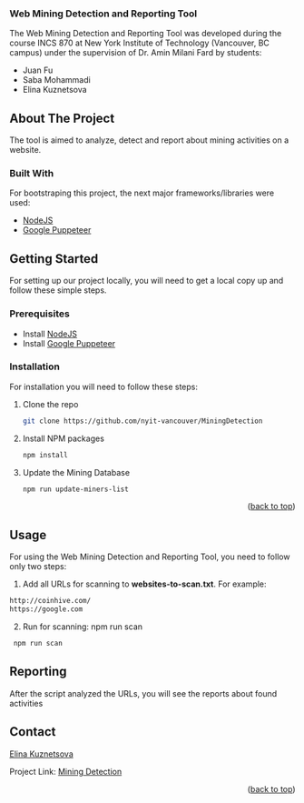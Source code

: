 ### Web Mining Detection and Reporting Tool
<a name="readme-top"></a>
The Web Mining Detection and Reporting Tool was developed during the course INCS 870 at New York Institute of Technology (Vancouver, BC campus) under the supervision of Dr. Amin Milani Fard by students:
 
- Juan Fu
- Saba Mohammadi
- Elina Kuznetsova

<!-- ABOUT THE PROJECT -->
## About The Project

The tool is aimed to analyze, detect and report about mining activities on a website.

### Built With

For bootstraping this project, the next major frameworks/libraries were used:

* <a href="https://github.com/nodejs/nodejs.org">NodeJS</a>
* <a href="https://github.com/nodejs/nodejs.org](https://developer.chrome.com/docs/puppeteer/">Google Puppeteer</a>

<!-- GETTING STARTED -->
## Getting Started

For setting up our project locally, you will need to get a local copy up and follow these simple steps.

### Prerequisites
* Install <a href="https://nodejs.org/en/">NodeJS</a>
* Install <a href="https://developer.chrome.com/docs/puppeteer/">Google Puppeteer</a>

### Installation

For installation you will need to follow these steps:

1. Clone the repo
   ```sh
   git clone https://github.com/nyit-vancouver/MiningDetection
   ```
3. Install NPM packages
   ```sh
   npm install
   ```
4. Update the Mining Database
   ```sh
   npm run update-miners-list
   ```

<p align="right">(<a href="#readme-top">back to top</a>)</p>



<!-- USAGE EXAMPLES -->
## Usage
For using the Web Mining Detection and Reporting Tool, you need to follow only two steps:

1. Add all URLs for scanning to <b>websites-to-scan.txt</b>. For example:
```txt
http://coinhive.com/
https://google.com
   ```
 2. Run for scanning: npm run scan
  ```sh
   npm run scan
   ```
<!-- USAGE EXAMPLES -->

## Reporting
After the script analyzed the URLs, you will see the reports about found activities


## Contact

<a href="mailto:ekuznets@nyit.edu">Elina Kuznetsova</a>

Project Link: [Mining Detection](https://github.com/nyit-vancouver/MiningDetection)

<p align="right">(<a href="#readme-top">back to top</a>)</p>

